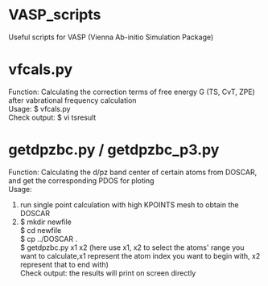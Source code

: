 # VASP_scripts
Useful scripts for VASP (Vienna Ab-initio Simulation Package)
# vfcals.py
Function: Calculating the correction terms of free energy G (TS, CvT, ZPE) after vabrational frequency calculation  
Usage: $ vfcals.py  
Check output: $ vi tsresult  
# getdpzbc.py / getdpzbc_p3.py  
Function: Calculating the d/pz band center of certain atoms from DOSCAR, and get the corresponding PDOS for ploting    
Usage: 
1. run single point calculation with high KPOINTS mesh to obtain the DOSCAR   
2. $ mkdir newfile  
   $ cd newfile  
   $ cp ../DOSCAR .   
   $ getdpzbc.py x1 x2 (here use x1, x2 to select the atoms' range you want to calculate,x1 represent the atom index you want to begin with, x2 represent that to end with)  
Check output: the results will print on screen directly

